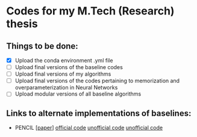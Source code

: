 # Codes for my M.Tech (Research) thesis


## Things to be done:
- [x] Upload the conda environment .yml file
- [ ] Upload final versions of the baseline codes
- [ ] Upload final versions of my algorithms
- [ ] Upload final versions of the codes pertaining to memorization and overparameterization in Neural Networks
- [ ] Upload modular versions of all baseline algorithms

## Links to alternate implementations of baselines:
- PENCIL [[paper](https://openaccess.thecvf.com/content_CVPR_2019/papers/Yi_Probabilistic_End-To-End_Noise_Correction_for_Learning_With_Noisy_Labels_CVPR_2019_paper.pdf)] [official code](https://github.com/yikun2019/PENCIL) [unofficial code](https://github.com/JacobPfau/PENCIL) [unofficial code](https://github.com/ljmiao/PENCIL)

